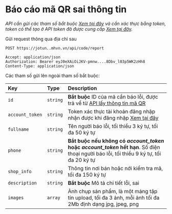 # Báo cáo mã QR sai thông tin

_API cần gửi các tham số bắt buộc [Xem tại đây](README.md) và cần xác thực bằng token, token có thể tạo ở API token đã được cung cấp [Xem tại đây](token-access.md)._

 Gửi request thông qua địa chỉ sau
 ```http
POST https://jotun..mhvn.vn/api/code/report

Accept: application/json
Authorization: Bearer eyJ0eXAiOiJKV-pmnw....8Dbv_l03p5WK2zHh8
Content-Type: application/json
```

Các tham số gửi lên ngoài tham số bắt buộc:

| Key | Type | Description |
| :--- | :--- | :--- |
| `id` | `string` | **Bắt buộc** ID của mã cần báo lỗi, được trả về từ [API lấy thông tin mã QR](qr.md) |
| `account_token` | `string` | Token xác thực tài khoản đăng nhập nhận được khi đăng nhập [Xem tại đây](login.md) |
| `fullname` | `string` | Tên người báo lỗi, tối thiểu 3 ký tự, tối đa 50 ký tự |
| `phone` | `string` | **Bắt buộc nếu không có _account_token_ hoặc _account_token_ hết hạn**. Số điện thoại người báo lỗi, tối thiểu 9 ký tự, tối đa 20 ký tự |
| `shop_info` | `string` | Thông tin nơi bán hoặc nới kiểm tra mã, tối đa 150 ký tự |
| `description` | `string` | **Bắt buộc** Mô tả chi tiết lỗi, sai |
| `images` | `array` | Ảnh chụp sản phẩm, là một mảng tập tin upload, tối đa 3 ảnh, mỗi ảnh tối đa 2Mb định dạng jpg, jpeg, png |
